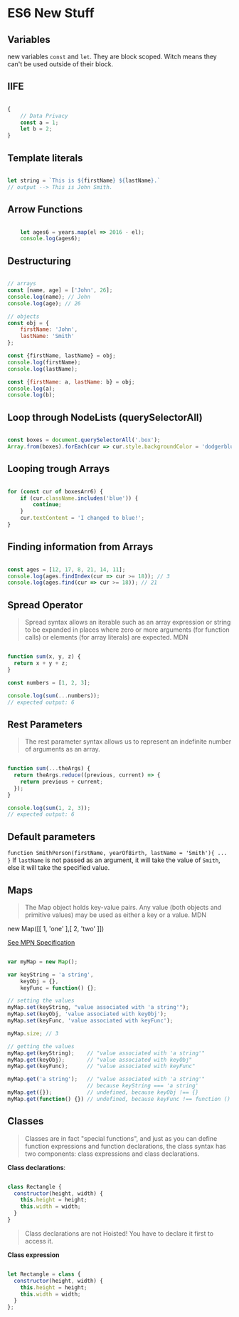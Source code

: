 # ES6 New Stuff

## Variables

new variables `const` and `let`. They are block scoped. Witch means they can't be used outside of their block.

## IIFE

```js

{
    // Data Privacy
    const a = 1;
    let b = 2;
}
```

## Template literals

```js

let string = `This is ${firstName} ${lastName}.`
// output --> This is John Smith.
```

## Arrow Functions

```js

    let ages6 = years.map(el => 2016 - el);
    console.log(ages6);
```

## Destructuring

```js

// arrays
const [name, age] = ['John', 26];
console.log(name); // John
console.log(age); // 26

// objects
const obj = {
    firstName: 'John',
    lastName: 'Smith'
};

const {firstName, lastName} = obj;
console.log(firstName);
console.log(lastName);

const {firstName: a, lastName: b} = obj;
console.log(a);
console.log(b);
```

## Loop through NodeLists (querySelectorAll)

```js

const boxes = document.querySelectorAll('.box');
Array.from(boxes).forEach(cur => cur.style.backgroundColor = 'dodgerblue');
```

## Looping trough Arrays

```js

for (const cur of boxesArr6) {
    if (cur.className.includes('blue')) {
        continue;
    }
    cur.textContent = 'I changed to blue!';
}
```

## Finding information from Arrays

```js

const ages = [12, 17, 8, 21, 14, 11];
console.log(ages.findIndex(cur => cur >= 18)); // 3
console.log(ages.find(cur => cur >= 18)); // 21
```

## Spread Operator

> Spread syntax allows an iterable such as an array expression or string to be expanded in places where zero or more arguments (for function calls) or elements (for array literals) are expected. MDN

```js

function sum(x, y, z) {
  return x + y + z;
}

const numbers = [1, 2, 3];

console.log(sum(...numbers));
// expected output: 6
```

## Rest Parameters

>The rest parameter syntax allows us to represent an indefinite number of arguments as an array.

```js

function sum(...theArgs) {
  return theArgs.reduce((previous, current) => {
    return previous + current;
  });
}

console.log(sum(1, 2, 3));
// expected output: 6
```

## Default parameters

`function SmithPerson(firstName, yearOfBirth, lastName = 'Smith'){ ... }`
If `lastName` is not passed as an argument, it will take the value of `Smith`, else it will take the specified value.

## Maps

> The Map object holds key-value pairs. Any value (both objects and primitive values) may be used as either a key or a value. MDN

new Map([[ 1, 'one' ],[ 2, 'two' ]])

[See MPN Specification](https://developer.mozilla.org/en-US/docs/Web/JavaScript/Reference/Global_Objects/Map)

```js

var myMap = new Map();

var keyString = 'a string',
    keyObj = {},
    keyFunc = function() {};

// setting the values
myMap.set(keyString, "value associated with 'a string'");
myMap.set(keyObj, 'value associated with keyObj');
myMap.set(keyFunc, 'value associated with keyFunc');

myMap.size; // 3

// getting the values
myMap.get(keyString);    // "value associated with 'a string'"
myMap.get(keyObj);       // "value associated with keyObj"
myMap.get(keyFunc);      // "value associated with keyFunc"

myMap.get('a string');   // "value associated with 'a string'"
                         // because keyString === 'a string'
myMap.get({});           // undefined, because keyObj !== {}
myMap.get(function() {}) // undefined, because keyFunc !== function () {}
```

## Classes

> Classes are in fact "special functions", and just as you can define function expressions and function declarations, the class syntax has two components: class expressions and class declarations.

**Class declarations**: 

```js

class Rectangle {
  constructor(height, width) {
    this.height = height;
    this.width = width;
  }
}
```

> Class declarations are not Hoisted! You have to declare it first to access it.

**Class expression**

```js

let Rectangle = class {
  constructor(height, width) {
    this.height = height;
    this.width = width;
  }
};
```